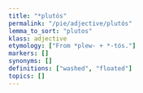 ```yaml
---
title: "*plutós"
permalink: "/pie/adjective/plutós"
lemma_to_sort: "plutos"
klass: adjective
etymology: ["From *plew- +‎ *-tós."]
markers: []
synonyms: []
definitions: ["washed", "floated"]
topics: []
---
```

